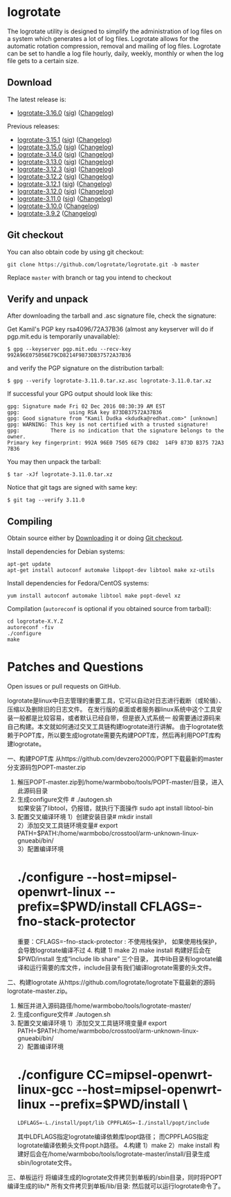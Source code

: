 # logrotate

The logrotate utility is designed to simplify the administration of log files on a system which generates a lot of log files. Logrotate allows for the automatic rotation compression, removal and mailing of log files. Logrotate can be set to handle a log file hourly, daily, weekly, monthly or when the log file gets to a certain size.

## Download

The latest release is:

* [logrotate-3.16.0](https://github.com/logrotate/logrotate/releases/download/3.16.0/logrotate-3.16.0.tar.xz) ([sig](https://github.com/logrotate/logrotate/releases/download/3.16.0/logrotate-3.16.0.tar.xz.asc)) ([Changelog](https://github.com/logrotate/logrotate/releases/tag/3.16.0))

Previous releases:

* [logrotate-3.15.1](https://github.com/logrotate/logrotate/releases/download/3.15.1/logrotate-3.15.1.tar.xz) ([sig](https://github.com/logrotate/logrotate/releases/download/3.15.1/logrotate-3.15.1.tar.xz.asc)) ([Changelog](https://github.com/logrotate/logrotate/releases/tag/3.15.1))
* [logrotate-3.15.0](https://github.com/logrotate/logrotate/releases/download/3.15.0/logrotate-3.15.0.tar.xz) ([sig](https://github.com/logrotate/logrotate/releases/download/3.15.0/logrotate-3.15.0.tar.xz.asc)) ([Changelog](https://github.com/logrotate/logrotate/releases/tag/3.15.0))
* [logrotate-3.14.0](https://github.com/logrotate/logrotate/releases/download/3.14.0/logrotate-3.14.0.tar.xz) ([sig](https://github.com/logrotate/logrotate/releases/download/3.14.0/logrotate-3.14.0.tar.xz.asc)) ([Changelog](https://github.com/logrotate/logrotate/releases/tag/3.14.0))
* [logrotate-3.13.0](https://github.com/logrotate/logrotate/releases/download/3.13.0/logrotate-3.13.0.tar.xz) ([sig](https://github.com/logrotate/logrotate/releases/download/3.13.0/logrotate-3.13.0.tar.xz.asc)) ([Changelog](https://github.com/logrotate/logrotate/releases/tag/3.13.0))
* [logrotate-3.12.3](https://github.com/logrotate/logrotate/releases/download/3.12.3/logrotate-3.12.3.tar.xz) ([sig](https://github.com/logrotate/logrotate/releases/download/3.12.3/logrotate-3.12.3.tar.xz.asc)) ([Changelog](https://github.com/logrotate/logrotate/releases/tag/3.12.3))
* [logrotate-3.12.2](https://github.com/logrotate/logrotate/releases/download/3.12.2/logrotate-3.12.2.tar.xz) ([sig](https://github.com/logrotate/logrotate/releases/download/3.12.2/logrotate-3.12.2.tar.xz.asc)) ([Changelog](https://github.com/logrotate/logrotate/releases/tag/3.12.2))
* [logrotate-3.12.1](https://github.com/logrotate/logrotate/releases/download/3.12.1/logrotate-3.12.1.tar.xz) ([sig](https://github.com/logrotate/logrotate/releases/download/3.12.1/logrotate-3.12.1.tar.xz.asc)) ([Changelog](https://github.com/logrotate/logrotate/releases/tag/3.12.1))
* [logrotate-3.12.0](https://github.com/logrotate/logrotate/releases/download/3.12.0/logrotate-3.12.0.tar.xz) ([sig](https://github.com/logrotate/logrotate/releases/download/3.12.0/logrotate-3.12.0.tar.xz.asc)) ([Changelog](https://github.com/logrotate/logrotate/releases/tag/3.12.0))
* [logrotate-3.11.0](https://github.com/logrotate/logrotate/releases/download/3.11.0/logrotate-3.11.0.tar.xz) ([sig](https://github.com/logrotate/logrotate/releases/download/3.11.0/logrotate-3.11.0.tar.xz.asc)) ([Changelog](https://github.com/logrotate/logrotate/releases/tag/3.11.0))
* [logrotate-3.10.0](https://github.com/logrotate/logrotate/releases/download/3.10.0/logrotate-3.10.0.tar.gz) ([Changelog](https://github.com/logrotate/logrotate/releases/tag/3.10.0))
* [logrotate-3.9.2](https://github.com/logrotate/logrotate/releases/download/3.9.2/logrotate-3.9.2.tar.gz) ([Changelog](https://github.com/logrotate/logrotate/releases/tag/3.9.2))

## Git checkout

You can also obtain code by using git checkout:
```
git clone https://github.com/logrotate/logrotate.git -b master
```

Replace `master` with branch or tag you intend to checkout

## Verify and unpack

After downloading the tarball and .asc signature file, check the signature:

Get Kamil's PGP key rsa4096/72A37B36
(almost any keyserver will do if pgp.mit.edu is temporarily unavailable):

    $ gpg --keyserver pgp.mit.edu --recv-key 992A96E075056E79CD8214F9873DB37572A37B36

and verify the PGP signature on the distribution tarball:


    $ gpg --verify logrotate-3.11.0.tar.xz.asc logrotate-3.11.0.tar.xz


If successful your GPG output should look like this:

    gpg: Signature made Fri 02 Dec 2016 08:30:39 AM EST
    gpg:                using RSA key 873DB37572A37B36
    gpg: Good signature from "Kamil Dudka <kdudka@redhat.com>" [unknown]
    gpg: WARNING: This key is not certified with a trusted signature!
    gpg:          There is no indication that the signature belongs to the owner.
    Primary key fingerprint: 992A 96E0 7505 6E79 CD82  14F9 873D B375 72A3 7B36

You may then unpack the tarball:

    $ tar -xJf logrotate-3.11.0.tar.xz

Notice that git tags are signed with same key:

    $ git tag --verify 3.11.0

## Compiling

Obtain source either by [Downloading](#download) it or doing [Git checkout](#git-checkout).

Install dependencies for Debian systems:
```
apt-get update
apt-get install autoconf automake libpopt-dev libtool make xz-utils
```

Install dependencies for Fedora/CentOS systems:

```
yum install autoconf automake libtool make popt-devel xz
```

Compilation (`autoreconf` is optional if you obtained source from tarball):
```
cd logrotate-X.Y.Z
autoreconf -fiv
./configure
make
```

# Patches and Questions

Open issues or pull requests on GitHub.


logrotate是linux中日志管理的重要工具，它可以自动对日志进行截断（或轮循）、压缩以及删除旧的日志文件。
在发行版的桌面或者服务器linux系统中这个工具安装一般都是比较容易，或者默认已经自带，但是嵌入式系统一
般需要通过源码来自己构建。本文就如何通过交叉工具链构建logrotate进行讲解。
    由于logrotate依赖于POPT库，所以要生成logrotate需要先构建POPT库，然后再利用POPT库构建logrotate。
	
一、构建POPT库
    从https://github.com/devzero2000/POPT下载最新的master分支源码包POPT-master.zip
  1. 解压POPT-master.zip到/home/warmbobo/tools/POPT-master/目录，进入此源码目录
  2. 生成configure文件
	# ./autogen.sh  
		如果安装了libtool，仍报错，就执行下面操作
	   sudo apt install libtool-bin
  3. 配置交叉编译环境
    1）创建安装目录# mkdir install    
	2）添加交叉工具链环境变量# export PATH=$PATH:/home/warmbobo/crosstool/arm-unknown-linux-gnueabi/bin/    
	3）配置编译环境
	  # ./configure --host=mipsel-openwrt-linux --prefix=$PWD/install CFLAGS=-fno-stack-protector
	   重要：CFLAGS=-fno-stack-protector : 不使用栈保护， 如果使用栈保护，会导致logrotate编译不过
	4. 构建
    1) make
    2) make install
    构建好后会在$PWD/install  生成“include  lib  share” 三个目录，
	其中lib目录有logrotate编译和运行需要的库文件，include目录有我们编译logrotate需要的头文件。
	
二、构建logrotate
    从https://github.com/logrotate/logrotate下载最新的源码logrotate-master.zip。
  1. 解压并进入源码路径/home/warmbobo/tools/logrotate-master/ 
  2. 生成configure文件# ./autogen.sh  
  3. 配置交叉编译环境
    1）添加交叉工具链环境变量# export PATH=$PATH:/home/warmbobo/crosstool/arm-unknown-linux-gnueabi/bin/    
	2）配置编译环境  
	  # ./configure CC=mipsel-openwrt-linux-gcc --host=mipsel-openwrt-linux --prefix=$PWD/install \
	     LDFLAGS=-L./install/popt/lib CPPFLAGS=-I./install/popt/include  
	  其中LDFLAGS指定logrotate编译依赖库lpopt路径；
	  而CPPFLAGS指定logrotate编译依赖头文件popt.h路径。
  4.构建
    1）make
    2）make install
    构建好后会在/home/warmbobo/tools/logrotate-master/install/目录生成sbin/logrotate文件。

三、单板运行
   将编译生成的logrotate文件拷贝到单板的/sbin目录，同时将POPT编译生成的lib/* 所有文件拷贝到单板/lib/目录:
   然后就可以运行logrotate命令了。

